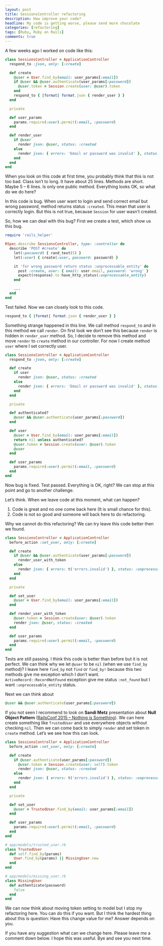 ```yaml
---
layout: post
title: SessionsController refactoring
description: How improve your code?
headline: My code is getting worse, please send more chocolate
categories: [refactoring]
tags: [Ruby, Ruby on Rails]
comments: true
---
```


A few weeks ago I worked on code like this:

```ruby
class SessionsController < ApplicationController
  respond_to :json, only: [:create]

  def create
    @user = User.find_by(email: user_params[:email])
    if @user && @user.authenticate(user_params[:password])
      @user.token = Session.create(user: @user).token
    end
    respond_to { |format| format.json { render_user } }
  end

  private

  def user_params
    params.require(:user).permit(:email, :password)
  end

  def render_user
    if @user
      render json: @user, status: :created
    else
      render json: { errors: 'Email or password was invalid' }, status: :unprocessable_entity
    end
  end
end
```

When you look on this code at first time, you probably think that this is not too bad. Class isn’t to long. It have about 25 lines. Methods are short. Maybe 5 – 6 lines. Is only one public method. Everything looks OK, so what do we do here?

In this code is bug. When user want to login and send correct email but wrong password, method returns status `:created`. This mean that user is correctly login. But this is not true, because `Session` for user wasn’t created.

So, how we can deal with this bug? First we create a test, which show us this bug.

```ruby
require 'rails_helper'

RSpec.describe SessionsController, type: :controller do
  describe 'POST #create' do
    let(:password) { rand_text(5) }
    let(:user) { create(:user, password: password) }

    it 'for wrong password return status :unprocessable_entity' do
      post :create, user: { email: user.email, password: 'wrong' }
      expect(response).to have_http_status(:unprocessable_entity)
    end

    ...
  end
end
```

Test failed. Now we can closely look to this code.

```ruby
respond_to { |format| format.json { render_user } }
```

Something strange happened in this line. We call method `respond_t`o and in this method we call `render`. On first look we don’t see this because `render` is hidden in `render_user` method. So, I decide to remove this method and move `render` to `create` method in our controller. For now I create method `user` where I set correctly user.

```ruby
class SessionsController < ApplicationController
  respond_to :json, only: [:create]

  def create
    if user
      render json: @user, status: :created
    else
      render json: { errors: 'Email or password was invalid' }, status: :unprocessable_entity
    end
  end

  private

  def authenticated?
    @user && @user.authenticate(user_params[:password])
  end

  def user
    @user = User.find_by(email: user_params[:email])
    return nil unless authenticated?
    @user.token = Session.create(user: @user).token
    @user
  end

  def user_params
    params.require(:user).permit(:email, :password)
  end
end
```

Now bug is fixed. Test passed. Everything is OK, right? We can stop at this point and go to another challenge.

Let’s think. When we leave code at this moment, what can happen?

1. Code is great and no one come back here (It is small chance for this).
2. Code is not so good and someone will back here to do refactoring.

Why we cannot do this refactoring? We can try leave this code better then we found.

```ruby
class SessionsController < ApplicationController
  before_action :set_user, only: [:create]

  def create
    if @user && @user.authenticate(user_params[:password])
      render_user_with_token
    else
      render json: { errors: t('errors.invalid') }, status: :unprocessable_entity
    end
  end

  private

  def set_user
    @user = User.find_by(email: user_params[:email])
  end

  def render_user_with_token
    @user.token = Session.create(user: @user).token
    render json: @user, status: :created
  end

  def user_params
    params.require(:user).permit(:email, :password)
  end
end
```

Tests are still passing. I think this code is better than before but it is not perfect. We can think why we let `@user` to be `nil` (when we use `find_by` method)? I leave here `find_by` not `find` or `find_by!` because this two methods give me exception which I don’t want. `ActiveRecord::RecordNotFound` exception give me status `:not_found` but I want `:unprocessable_entity` status.

Next we can think about

```ruby
@user && @user.authenticate(user_params[:password])
```

If you not seen I recommend to look on **Sandi Metz** presentation about **Null Object Pattern** ([RailsConf 2015 – Nothing is Something](https://www.youtube.com/watch?v=29MAL8pJImQ)). We can here create something like `TrustedUser` and use everywhere objects without checking `nil`. Then we can come back to simply `render` and set token in `create` method. Let’s we see how this can look.

```ruby
class SessionsController < ApplicationController
  before_action :set_user, only: [:create]

  def create
    if @user.authenticate(user_params[:password])
      @user.token = Session.create(user: self).token
      render json: @user, status: :created
    else
      render json: { errors: t('errors.invalid') }, status: :unprocessable_entity
    end
  end

  private

  def set_user
    @user = TrustedUser.find_by(email: user_params[:email])
  end

  def user_params
    params.require(:user).permit(:email, :password)
  end
end

# app/models/trusted_user.rb
class TrustedUser
  def self.find_by(params)
    User.find_by(params) || MissingUser.new
  end
end

# app/models/missing_user.rb
class MissingUser
  def authenticate(password)
    false
  end
end
```

We can now think about moving token setting to model but I stop my refactoring here. You can do this if you want. But I think the hardest thing about this is question: Have this change value for me? Answer depends on you.

If you have any suggestion what can we change here. Please leave me a comment down below. I hope this was useful. Bye and see you next time.

